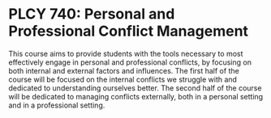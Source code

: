 # PLCY 740: Personal and Professional Conflict Management

This course aims to provide students with the tools necessary to most effectively engage in personal and professional conflicts, by focusing on both internal and external factors and influences. The first half of the course will be focused on the internal conflicts we struggle with and dedicated to understanding ourselves better. The second half of the course will be dedicated to managing conflicts externally, both in a personal setting and in a professional setting.